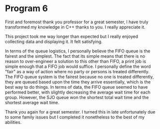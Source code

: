 # Program 6

First and foremost thank you professor for a great semester, I have truly transformed my knowledge in C++ thanks to you. I really appreciate it.

This project took me way longer than expected but I really enjoyed collecting data and displaying it. It felt satisfying.

In terms of the queue logistics, I personally believe the FIFO queue is the fairest and the simplest. The fact that its 
simple means that there is no reason to over-engineer a solution to this other than FIFO, a print job is simple enough that a FIFO job
would suffice. I personally define the word "fair" as a way of action where no party or persons is treated differently. The FIFO queue system is the fairest
because no one is treated differently, they are queued based upon the time they arrive essentially, which is the best way to do things. In terms of data, the FIFO queue
seemed to have performed better, with slightly decreasing the average wait time for each group. However, the SJO queue won the shortest total wait time and the shortest average wait time. 

Thank you again for a great semester. I turned this in late unfortunately due to some family issues but I completed it nonetheless to the best of my abilities. 